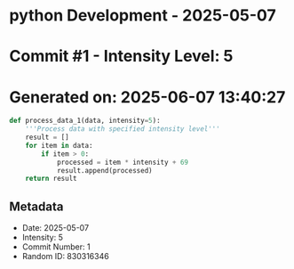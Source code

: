 ﻿# python Development - 2025-05-07
# Commit #1 - Intensity Level: 5
# Generated on: 2025-06-07 13:40:27
```python
def process_data_1(data, intensity=5):
    '''Process data with specified intensity level'''
    result = []
    for item in data:
        if item > 0:
            processed = item * intensity + 69
            result.append(processed)
    return result
```
## Metadata
- Date: 2025-05-07
- Intensity: 5
- Commit Number: 1
- Random ID: 830316346
